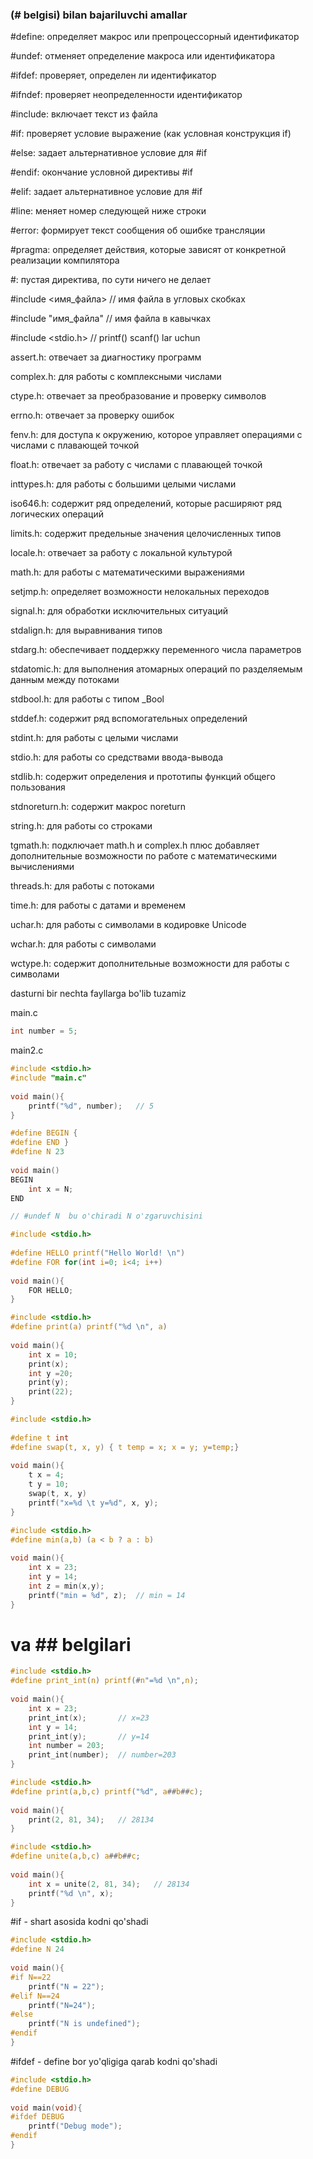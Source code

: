 ### (# belgisi) bilan bajariluvchi amallar

#define: определяет макрос или препроцессорный идентификатор

#undef: отменяет определение макроса или идентификатора

#ifdef: проверяет, определен ли идентификатор

#ifndef: проверяет неопределенности идентификатор

#include: включает текст из файла

#if: проверяет условие выражение (как условная конструкция if)

#else: задает альтернативное условие для #if

#endif: окончание условной директивы #if

#elif: задает альтернативное условие для #if

#line: меняет номер следующей ниже строки

#error: формирует текст сообщения об ошибке трансляции

#pragma: определяет действия, которые зависят от конкретной реализации компилятора

#: пустая директива, по сути ничего не делает

#include <имя_файла>  // имя файла в угловых скобках

#include "имя_файла"  // имя файла в кавычках

#include <stdio.h> // printf() scanf() lar uchun

assert.h: отвечает за диагностику программ

complex.h: для работы с комплексными числами

ctype.h: отвечает за преобразование и проверку символов

errno.h: отвечает за проверку ошибок

fenv.h: для доступа к окружению, которое управляет операциями с числами с плавающей точкой

float.h: отвечает за работу с числами с плавающей точкой

inttypes.h: для работы с большими целыми числами

iso646.h: содержит ряд определений, которые расширяют ряд логических операций

limits.h: содержит предельные значения целочисленных типов

locale.h: отвечает за работу с локальной культурой

math.h: для работы с математическими выражениями

setjmp.h: определяет возможности нелокальных переходов

signal.h: для обработки исключительных ситуаций

stdalign.h: для выравнивания типов

stdarg.h: обеспечивает поддержку переменного числа параметров

stdatomic.h: для выполнения атомарных операций по разделяемым данным между потоками

stdbool.h: для работы с типом _Bool

stddef.h: содержит ряд вспомогательных определений

stdint.h: для работы с целыми числами

stdio.h: для работы со средствами ввода-вывода

stdlib.h: содержит определения и прототипы функций общего пользования

stdnoreturn.h: содержит макрос noreturn

string.h: для работы со строками

tgmath.h: подключает math.h и complex.h плюс добавляет дополнительные возможности по работе с математическими вычислениями

threads.h: для работы с потоками

time.h: для работы с датами и временем

uchar.h: для работы с символами в кодировке Unicode

wchar.h: для работы с символами

wctype.h: содержит дополнительные возможности для работы с символами

dasturni bir nechta fayllarga bo'lib tuzamiz

main.c

```c
int number = 5;
```

main2.c

```c
#include <stdio.h>
#include "main.c"
 
void main(){
    printf("%d", number);   // 5
}
```

```c
#define BEGIN {
#define END }
#define N 23
 
void main()
BEGIN
    int x = N;
END

// #undef N  bu o'chiradi N o'zgaruvchisini
```

```c
#include <stdio.h>
 
#define HELLO printf("Hello World! \n")
#define FOR for(int i=0; i<4; i++)
 
void main(){
    FOR HELLO;
}
```

```c
#include <stdio.h>
#define print(a) printf("%d \n", a)
 
void main(){
    int x = 10;
    print(x);
    int y =20;
    print(y);
    print(22);
}
```

```c
#include <stdio.h>
 
#define t int
#define swap(t, x, y) { t temp = x; x = y; y=temp;}
 
void main(){
    t x = 4;
    t y = 10;
    swap(t, x, y)
    printf("x=%d \t y=%d", x, y);
}
```

```c
#include <stdio.h>
#define min(a,b) (a < b ? a : b)
 
void main(){
    int x = 23;
    int y = 14;
    int z = min(x,y);
    printf("min = %d", z);  // min = 14
}
```

 # va ## belgilari
 
```c
#include <stdio.h>
#define print_int(n) printf(#n"=%d \n",n);
 
void main(){
    int x = 23;
    print_int(x);       // x=23
    int y = 14;
    print_int(y);       // y=14
    int number = 203;
    print_int(number);  // number=203
}
```

```c
#include <stdio.h>
#define print(a,b,c) printf("%d", a##b##c);
 
void main(){
    print(2, 81, 34);   // 28134
}
```

```c
#include <stdio.h>
#define unite(a,b,c) a##b##c;
 
void main(){
    int x = unite(2, 81, 34);   // 28134
    printf("%d \n", x);
}
```

 #if - shart asosida kodni qo'shadi

```c
#include <stdio.h>
#define N 24
 
void main(){
#if N==22
    printf("N = 22");
#elif N==24
    printf("N=24");
#else
    printf("N is undefined");
#endif
}
```

#ifdef - define bor yo'qligiga qarab kodni qo'shadi

```c
#include <stdio.h>
#define DEBUG
 
void main(void){
#ifdef DEBUG
    printf("Debug mode");
#endif
}
```

